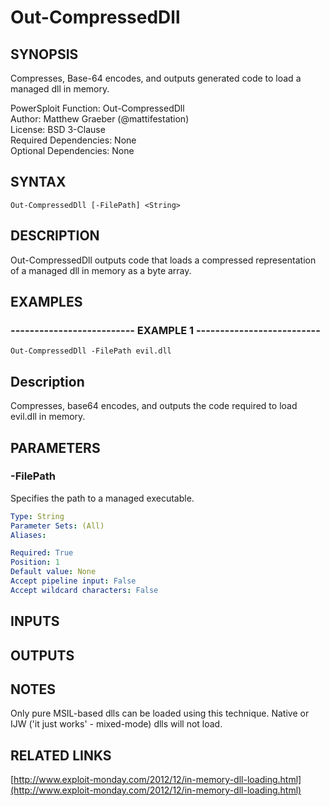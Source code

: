 # Out-CompressedDll

## SYNOPSIS
Compresses, Base-64 encodes, and outputs generated code to load a managed dll in memory.

PowerSploit Function: Out-CompressedDll  
Author: Matthew Graeber (@mattifestation)  
License: BSD 3-Clause  
Required Dependencies: None  
Optional Dependencies: None

## SYNTAX

```
Out-CompressedDll [-FilePath] <String>
```

## DESCRIPTION
Out-CompressedDll outputs code that loads a compressed representation of a managed dll in memory as a byte array.

## EXAMPLES

### -------------------------- EXAMPLE 1 --------------------------
```
Out-CompressedDll -FilePath evil.dll
```

Description
-----------
Compresses, base64 encodes, and outputs the code required to load evil.dll in memory.

## PARAMETERS

### -FilePath
Specifies the path to a managed executable.

```yaml
Type: String
Parameter Sets: (All)
Aliases: 

Required: True
Position: 1
Default value: None
Accept pipeline input: False
Accept wildcard characters: False
```

## INPUTS

## OUTPUTS

## NOTES
Only pure MSIL-based dlls can be loaded using this technique.
Native or IJW ('it just works' - mixed-mode) dlls will not load.

## RELATED LINKS

[http://www.exploit-monday.com/2012/12/in-memory-dll-loading.html](http://www.exploit-monday.com/2012/12/in-memory-dll-loading.html)

